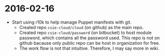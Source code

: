 # 2016-02-16

* Start using r10k to help manage Puppet manifests with git.
  * Created repo `csie-cloud/cloud` (on github) as the main repo.
  * Created repo `csie-cloud/password` (on bitbucket) to host module password, which contains all the password used. 
  This repo is not on github bacause only public repo can be host in organization for free. 
  * The work flow is not that intuitive. Therefore, I may say more in wiki.
